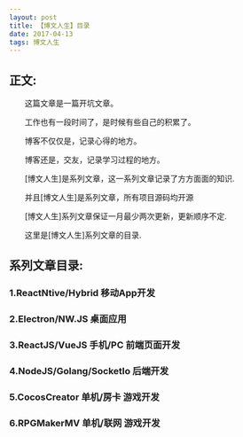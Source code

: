```yaml
---
layout: post
title: 【博文人生】目录
date: 2017-04-13
tags: 博文人生   
---
```


## 正文:
　　这篇文章是一篇开坑文章。

　　工作也有一段时间了，是时候有些自己的积累了。

　　博客不仅仅是，记录心得的地方。

　　博客还是，交友，记录学习过程的地方。

　　[博文人生]是系列文章，这一系列文章记录了方方面面的知识.

　　并且[博文人生]是系列文章，所有项目源码均开源

　　[博文人生]系列文章保证一月最少两次更新，更新顺序不定.

　　这里是[博文人生]系列文章的目录.

## 系列文章目录:

### 1.ReactNtive/Hybrid 移动App开发

### 2.Electron/NW.JS 桌面应用

### 3.ReactJS/VueJS 手机/PC 前端页面开发

### 4.NodeJS/Golang/SocketIo 后端开发

### 5.CocosCreator 单机/房卡 游戏开发

### 6.RPGMakerMV 单机/联网 游戏开发
